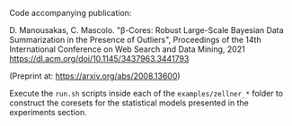 Code accompanying publication:

D. Manousakas, C. Mascolo. "β-Cores: Robust Large-Scale Bayesian Data Summarization in the Presence of Outliers", Proceedings of the 14th International Conference on Web Search and Data Mining, 2021 
https://dl.acm.org/doi/10.1145/3437963.3441793

(Preprint at:  https://arxiv.org/abs/2008.13600)

Execute the ```run.sh``` scripts inside each of the ```examples/zellner_*``` folder to construct the coresets for the statistical models presented in the experiments section. 
